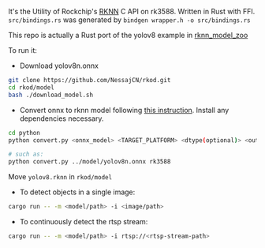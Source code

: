 It's the Utility of Rockchip's [RKNN](https://github.com/airockchip/rknn-toolkit2) C API on rk3588.
Written in Rust with FFI.
`src/bindings.rs` was generated by 
`bindgen wrapper.h -o src/bindings.rs`

This repo is actually a Rust port of the yolov8 example in [rknn_model_zoo](https://github.com/airockchip/rknn_model_zoo/blob/main/examples/yolov8/cpp/main.cc)

To run it:

- Download yolov8n.onnx
```bash
git clone https://github.com/NessajCN/rkod.git
cd rkod/model
bash ./download_model.sh
```

- Convert onnx to rknn model following [this instruction](https://github.com/airockchip/rknn_model_zoo/blob/main/examples/yolov8/README.md#4-convert-to-rknn). Install any dependencies necessary.

```bash
cd python
python convert.py <onnx_model> <TARGET_PLATFORM> <dtype(optional)> <output_rknn_path(optional)>

# such as: 
python convert.py ../model/yolov8n.onnx rk3588
```
Move `yolov8.rknn` in `rkod/model`

- To detect objects in a single image:
```bash
cargo run -- -m <model/path> -i <image/path>
```
- To continuously detect the rtsp stream:
```bash
cargo run -- -m <model/path> -i rtsp://<rtsp-stream-path>
```